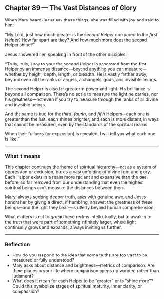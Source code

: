 ## Chapter 89 — The Vast Distances of Glory

When Mary heard Jesus say these things, she was filled with joy and said to him:

“My Lord, just how much greater is the *second Helper* compared to the *first Helper*? How far apart are they? And how much more does the second Helper shine?”

Jesus answered her, speaking in front of the other disciples:

“Truly, truly, I say to you: the second Helper is separated from the first Helper by an immense distance—beyond anything you can measure—whether by height, depth, length, or breadth. He is vastly farther away, beyond even all the ranks of angels, archangels, gods, and invisible beings.

The second Helper is also far greater in power and light. His brilliance is beyond all comparison. There’s no scale to measure the light he carries, nor his greatness—not even if you try to measure through the ranks of all divine and invisible beings.

And the same is true for the *third*, *fourth*, and *fifth* Helpers—each one is greater than the last, each shines brighter, and each is more distant, in ways that cannot be measured, even by the standards of the spiritual realms.

When their fullness (or expansion) is revealed, I will tell you what each one is like.”

---

### What it means

This chapter continues the theme of spiritual hierarchy—not as a system of oppression or exclusion, but as a vast unfolding of divine light and glory. Each Helper exists in a realm more radiant and expansive than the one before, so far removed from our understanding that even the highest spiritual beings can’t measure the distances between them.

Mary, always seeking deeper truth, asks with genuine awe, and Jesus honors her by giving a direct, if humbling, answer: the greatness of these beings—and the light they bear—is utterly beyond human comprehension.

What matters is not to *grasp* these realms intellectually, but to awaken to the truth that we’re part of something infinitely larger, where light continually grows and expands, always inviting us further.

---

### Reflection

* How do you respond to the idea that some truths are too vast to be measured or fully understood?
* Mary asks about distance and brightness—metrics of comparison. Are there places in your life where comparison opens up wonder, rather than judgment?
* What does it mean for each Helper to be “greater” or to “shine more”? Could this symbolize stages of spiritual maturity, inner clarity, or compassion?
